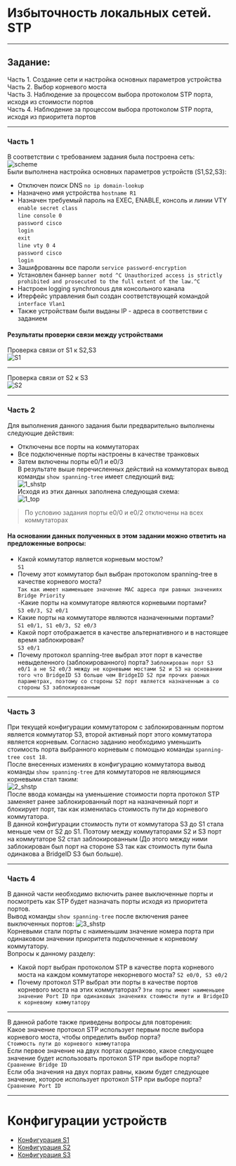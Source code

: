 # Избыточность локальных сетей. STP
____
## Задание:  
Часть 1. Создание сети и настройка основных параметров устройства  
Часть 2. Выбор корневого моста  
Часть 3. Наблюдение за процессом выбора протоколом STP порта, исходя из стоимости портов  
Часть 4. Наблюдение за процессом выбора протоколом STP порта, исходя из приоритета портов  
___
### Часть 1
В соответствии с требованием задания была построена сеть:  
![scheme](https://github.com/Alnor23/OTUS_NETWORK/blob/main/labs/lab2_stp/Screnshots/lab2_topology.png)  
Были выполнена настройка основных параметров устройств (S1,S2,S3):
- Отключен поиск DNS `no ip domain-lookup`  
- Назначено имя устройства `hostname R1`  
- Назначен требуемый пароль на EXEC, ENABLE, консоль и линии VTY  
`enable secret class`  
`line console 0`  
`password cisco`  
`login`  
`exit`  
`line vty 0 4`  
`password cisco`  
`login`  
- Зашифрованны все пароли `service password-encryption`
- Установлен баннер `banner motd ^C Unauthorized access is strictly prohibited and prosecuted to the full extent of the law.^C`  
- Настроен logging synchronous для консольного канала  
- Итерфейс управления был создан соответствующей командой `interface Vlan1` 
- Также устройствам были выданы IP - адреса в соответствии с заданием  
 #### Результаты проверки связи между устройствами
 Проверка связи от S1 к S2,S3  
 ![S1](https://github.com/Alnor23/OTUS_NETWORK/blob/main/labs/lab2_stp/Screnshots/S1.png)  
 _____
 Проверка связи от S2 к S3  
 ![S2](https://github.com/Alnor23/OTUS_NETWORK/blob/main/labs/lab2_stp/Screnshots/S2.png)  
 _____
 ### Часть 2
 Для выполнения данного задания были предварительно выполнены следующие действия:  
 - Отключены все порты на коммутаторах
 - Все подключенные порты настроены в качестве транковых
 - Затем включены порты e0/1 и e0/3  
 В результате выше перечисленных действий на коммутаторах вывод команды `show spanning-tree` имеет следующий вид:  
 ![1_shstp](https://github.com/Alnor23/OTUS_NETWORK/blob/main/labs/lab2_stp/Screnshots/1_shstp.png)  
 Исходя из этих данных заполнена следующая схема:  
 ![1_top](https://github.com/Alnor23/OTUS_NETWORK/blob/main/labs/lab2_stp/Screnshots/1_top.png)  
> По условию задания порты e0/0  и e0/2 отключены на всех коммутаторах
#### На основании данных полученных в этом задании можно ответить на предложенные вопросы:
- Какой коммутатор является корневым мостом?  
`S1`
- Почему этот коммутатор был выбран протоколом spanning-tree в качестве корневого моста?  
`Так как имеет наименьшее значение MAC адреса при равных значениях Bridge Priority`  
-Какие порты на коммутаторе являются корневыми портами?  
`S3 e0/3, S2 e0/1`
- Какие порты на коммутаторе являются назначенными портами?  
`S1 e0/1, S1 e0/3, S2 e0/3`
- Какой порт отображается в качестве альтернативного и в настоящее время заблокирован?  
`S3 e0/1`
- Почему протокол spanning-tree выбрал этот порт в качестве невыделенного (заблокированного) порта?
`Заблокирован порт S3 e0/1 а не S2 e0/3 между не корневыми мостами S2 и S3 на основании того что BridgeID S3 больше чем BridgeID S2 при прочих равных параметрах, поэтому со стороны S2 порт является назначенным а со стороны S3 заблокированным`  
____
### Часть 3
При текущей конфигурации коммутатором с заблокированным портом является коммутатор S3, второй активный порт этого коммутатора является корневым.
Согласно заданию необходимо уменьшить стоимость порта выбранного корневым с помощью команды `spanning-tree cost 18`.  
После внесенных измениях в конфигурацию коммутатора вывод команды `show spanning-tree` для коммутаторов не являющимся корневыми стал таким:  
 ![2_shstp](https://github.com/Alnor23/OTUS_NETWORK/blob/main/labs/lab2_stp/Screnshots/2_shstp.png)  
После ввода команды на уменьшение стоимости порта протокол STP заменяет ранее заблокированный порт на назначенный порт и блокирует порт, так как изменилась стоимость пути до корневого коммутатора.  
В данной конфигурации стоимость пути от коммутатора S3 до S1 стала меньше чем от S2 до S1. Поэтому между коммутаторами S2 и S3 порт на коммутаторе S2 стал заблокированным (До этого между ними заблокирован был порт на стороне S3 так как стоимость пути была одинакова а BridgeID S3 был больше).
____
### Часть 4
В данной части необходимо включить ранее выключенные порты и посмотреть как STP будет назначать порты исходя из приоритета портов.  
Вывод команды `show spanning-tree` после включения ранее выключенных портов:
 ![3_shstp](https://github.com/Alnor23/OTUS_NETWORK/blob/main/labs/lab2_stp/Screnshots/S3_shstp.png)  
 Корневыми стали порты с наименьшим значение номера порта при одинаковом значении приоритета подключенные к корневому коммутатору.  
Вопросы к данному разделу:  
- Какой порт выбран протоколом STP в качестве порта корневого моста на каждом коммутаторе некорневого моста? `S2 e0/0, S3 e0/2`  
- Почему протокол STP выбрал эти порты в качестве портов корневого моста на этих коммутаторах? `Эти порты имеют наименьшее значение Port ID при одинаковых значениях стоимости пути и BridgeID к корневому коммутатору`
_______
В данной работе также приведены вопросы для повторения:  
Какое значение протокол STP использует первым после выбора корневого моста, чтобы определить выбор порта?  
`Стоимость пути до корневого коммутатора`  
Если первое значение на двух портах одинаково, какое следующее значение будет использовать протокол STP при выборе порта?  
`Сравнение Bridge ID`  
Если оба значения на двух портах равны, каким будет следующее значение, которое использует протокол STP при выборе порта?  
`Сравнение Port ID`
_____
# Конфигурации устройств
- [Конфигурация S1](https://github.com/Alnor23/OTUS_NETWORK/blob/main/labs/lab2_stp/config/S1)  
- [Конфигурация S2](https://github.com/Alnor23/OTUS_NETWORK/blob/main/labs/lab2_stp/config/S2)  
- [Конфигурация S3](https://github.com/Alnor23/OTUS_NETWORK/blob/main/labs/lab2_stp/config/S3) 

 
